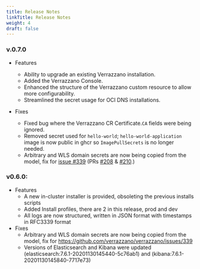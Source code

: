 ```yaml
---
title: Release Notes
linkTitle: Release Notes
weight: 4
draft: false
---
```


### v.0.7.0
- Features
    - Ability to upgrade an existing Verrazzano installation.
    - Added the Verrazzano Console.
    - Enhanced the structure of the Verrazzano custom resource to allow more configurability.
    - Streamlined the secret usage for OCI DNS installations.

- Fixes
    - Fixed bug where the Verrazzano CR Certificate.`CA` fields were being ignored.
    - Removed secret used for `hello-world`; `hello-world-application` image is now public in ghcr so `ImagePullSecrets` is no longer needed.
    - Arbitrary and WLS domain secrets are now being copied from the model, fix for [issue #339](https://github.com/verrazzano/verrazzano/issues/339) (PRs [#208](https://github.com/verrazzano/verrazzano-operator/pull/208) & [#210](https://github.com/verrazzano/verrazzano-operator/pull/210).)

### v0.6.0:
- Features
    - A new in-cluster installer is provided, obsoleting the previous installs scripts
    - Added Install profiles, there are 2 in this release, prod and dev
    - All logs are now structured, written in JSON format with timestamps in RFC3339 format
- Fixes
    - Arbitrary and WLS domain secrets are now being copied from the model, fix for https://github.com/verrazzano/verrazzano/issues/339
    - Versions of Elasticsearch and Kibana were updated (elasticsearch:7.6.1-20201130145440-5c76ab1) and (kibana:7.6.1-20201130145840-7717e73) 

